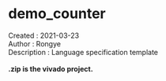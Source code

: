 # demo_counter<br />
Created : 2021-03-23<br />
Author : Rongye<br />
Description : Language specification template<br />
<br />
**.zip is the vivado project.**
